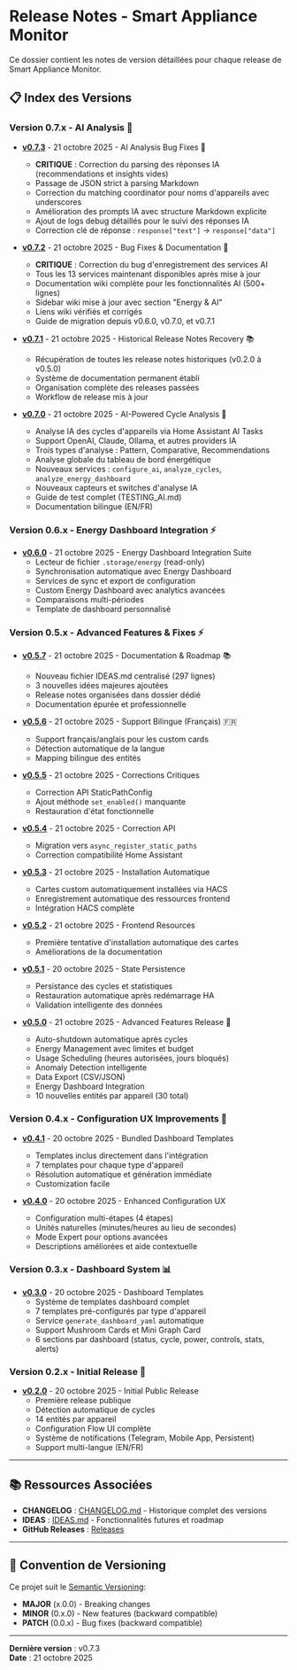# Release Notes - Smart Appliance Monitor

Ce dossier contient les notes de version détaillées pour chaque release de Smart Appliance Monitor.

## 📋 Index des Versions

### Version 0.7.x - AI Analysis 🤖

- **[v0.7.3](RELEASE_NOTES_v0.7.3.md)** - 21 octobre 2025 - AI Analysis Bug Fixes 🐛
  - **CRITIQUE** : Correction du parsing des réponses IA (recommendations et insights vides)
  - Passage de JSON strict à parsing Markdown
  - Correction du matching coordinator pour noms d'appareils avec underscores
  - Amélioration des prompts IA avec structure Markdown explicite
  - Ajout de logs debug détaillés pour le suivi des réponses IA
  - Correction clé de réponse : `response["text"]` → `response["data"]`

- **[v0.7.2](RELEASE_NOTES_v0.7.2.md)** - 21 octobre 2025 - Bug Fixes & Documentation 🐛
  - **CRITIQUE** : Correction du bug d'enregistrement des services AI
  - Tous les 13 services maintenant disponibles après mise à jour
  - Documentation wiki complète pour les fonctionnalités AI (500+ lignes)
  - Sidebar wiki mise à jour avec section "Energy & AI"
  - Liens wiki vérifiés et corrigés
  - Guide de migration depuis v0.6.0, v0.7.0, et v0.7.1

- **[v0.7.1](RELEASE_NOTES_v0.7.1.md)** - 21 octobre 2025 - Historical Release Notes Recovery 📚
  - Récupération de toutes les release notes historiques (v0.2.0 à v0.5.0)
  - Système de documentation permanent établi
  - Organisation complète des releases passées
  - Workflow de release mis à jour

- **[v0.7.0](RELEASE_NOTES_v0.7.0.md)** - 21 octobre 2025 - AI-Powered Cycle Analysis 🤖
  - Analyse IA des cycles d'appareils via Home Assistant AI Tasks
  - Support OpenAI, Claude, Ollama, et autres providers IA
  - Trois types d'analyse : Pattern, Comparative, Recommendations
  - Analyse globale du tableau de bord énergétique
  - Nouveaux services : `configure_ai`, `analyze_cycles`, `analyze_energy_dashboard`
  - Nouveaux capteurs et switches d'analyse IA
  - Guide de test complet (TESTING_AI.md)
  - Documentation bilingue (EN/FR)

### Version 0.6.x - Energy Dashboard Integration ⚡

- **[v0.6.0](RELEASE_NOTES_v0.6.0.md)** - 21 octobre 2025 - Energy Dashboard Integration Suite
  - Lecteur de fichier `.storage/energy` (read-only)
  - Synchronisation automatique avec Energy Dashboard
  - Services de sync et export de configuration
  - Custom Energy Dashboard avec analytics avancées
  - Comparaisons multi-périodes
  - Template de dashboard personnalisé

### Version 0.5.x - Advanced Features & Fixes ⚡

- **[v0.5.7](RELEASE_NOTES_v0.5.7.md)** - 21 octobre 2025 - Documentation & Roadmap 📚
  - Nouveau fichier IDEAS.md centralisé (297 lignes)
  - 3 nouvelles idées majeures ajoutées
  - Release notes organisées dans dossier dédié
  - Documentation épurée et professionnelle

- **[v0.5.6](RELEASE_NOTES_v0.5.6.md)** - 21 octobre 2025 - Support Bilingue (Français) 🇫🇷
  - Support français/anglais pour les custom cards
  - Détection automatique de la langue
  - Mapping bilingue des entités

- **[v0.5.5](RELEASE_NOTES_v0.5.5.md)** - 21 octobre 2025 - Corrections Critiques
  - Correction API StaticPathConfig
  - Ajout méthode `set_enabled()` manquante
  - Restauration d'état fonctionnelle

- **[v0.5.4](RELEASE_NOTES_v0.5.4.md)** - 21 octobre 2025 - Correction API
  - Migration vers `async_register_static_paths`
  - Correction compatibilité Home Assistant

- **[v0.5.3](RELEASE_NOTES_v0.5.3.md)** - 21 octobre 2025 - Installation Automatique
  - Cartes custom automatiquement installées via HACS
  - Enregistrement automatique des ressources frontend
  - Intégration HACS complète

- **[v0.5.2](RELEASE_NOTES_v0.5.2.md)** - 21 octobre 2025 - Frontend Resources
  - Première tentative d'installation automatique des cartes
  - Améliorations de la documentation

- **[v0.5.1](RELEASE_NOTES_v0.5.1.md)** - 20 octobre 2025 - State Persistence
  - Persistance des cycles et statistiques
  - Restauration automatique après redémarrage HA
  - Validation intelligente des données

- **[v0.5.0](RELEASE_NOTES_v0.5.0.md)** - 21 octobre 2025 - Advanced Features Release 🚀
  - Auto-shutdown automatique après cycles
  - Energy Management avec limites et budget
  - Usage Scheduling (heures autorisées, jours bloqués)
  - Anomaly Detection intelligente
  - Data Export (CSV/JSON)
  - Energy Dashboard Integration
  - 10 nouvelles entités par appareil (30 total)

### Version 0.4.x - Configuration UX Improvements 🎨

- **[v0.4.1](RELEASE_NOTES_v0.4.1.md)** - 20 octobre 2025 - Bundled Dashboard Templates
  - Templates inclus directement dans l'intégration
  - 7 templates pour chaque type d'appareil
  - Résolution automatique et génération immédiate
  - Customization facile

- **[v0.4.0](RELEASE_NOTES_v0.4.0.md)** - 20 octobre 2025 - Enhanced Configuration UX
  - Configuration multi-étapes (4 étapes)
  - Unités naturelles (minutes/heures au lieu de secondes)
  - Mode Expert pour options avancées
  - Descriptions améliorées et aide contextuelle

### Version 0.3.x - Dashboard System 📊

- **[v0.3.0](RELEASE_NOTES_v0.3.0.md)** - 20 octobre 2025 - Dashboard Templates
  - Système de templates dashboard complet
  - 7 templates pré-configurés par type d'appareil
  - Service `generate_dashboard_yaml` automatique
  - Support Mushroom Cards et Mini Graph Card
  - 6 sections par dashboard (status, cycle, power, controls, stats, alerts)

### Version 0.2.x - Initial Release 🎉

- **[v0.2.0](RELEASE_NOTES_v0.2.0.md)** - 20 octobre 2025 - Initial Public Release
  - Première release publique
  - Détection automatique de cycles
  - 14 entités par appareil
  - Configuration Flow UI complète
  - Système de notifications (Telegram, Mobile App, Persistent)
  - Support multi-langue (EN/FR)

---

## 📚 Ressources Associées

- **CHANGELOG** : [CHANGELOG.md](../../CHANGELOG.md) - Historique complet des versions
- **IDEAS** : [IDEAS.md](../IDEAS.md) - Fonctionnalités futures et roadmap
- **GitHub Releases** : [Releases](https://github.com/legaetan/ha-smart_appliance_monitor/releases)

---

## 🔖 Convention de Versioning

Ce projet suit le [Semantic Versioning](https://semver.org/):
- **MAJOR** (x.0.0) - Breaking changes
- **MINOR** (0.x.0) - New features (backward compatible)
- **PATCH** (0.0.x) - Bug fixes (backward compatible)

---

**Dernière version** : v0.7.3  
**Date** : 21 octobre 2025

